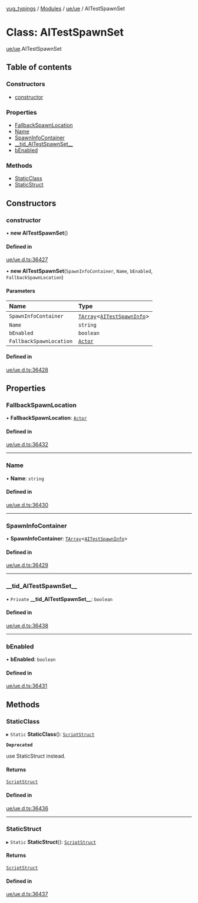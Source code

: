 [yug_typings](../README.md) / [Modules](../modules.md) / [ue/ue](../modules/ue_ue.md) / AITestSpawnSet

# Class: AITestSpawnSet

[ue/ue](../modules/ue_ue.md).AITestSpawnSet

## Table of contents

### Constructors

- [constructor](ue_ue.AITestSpawnSet.md#constructor)

### Properties

- [FallbackSpawnLocation](ue_ue.AITestSpawnSet.md#fallbackspawnlocation)
- [Name](ue_ue.AITestSpawnSet.md#name)
- [SpawnInfoContainer](ue_ue.AITestSpawnSet.md#spawninfocontainer)
- [\_\_tid\_AITestSpawnSet\_\_](ue_ue.AITestSpawnSet.md#__tid_aitestspawnset__)
- [bEnabled](ue_ue.AITestSpawnSet.md#benabled)

### Methods

- [StaticClass](ue_ue.AITestSpawnSet.md#staticclass)
- [StaticStruct](ue_ue.AITestSpawnSet.md#staticstruct)

## Constructors

### constructor

• **new AITestSpawnSet**()

#### Defined in

[ue/ue.d.ts:36427](https://github.com/YugMetaverse/yug_typings/blob/b7d9b19/ue/ue.d.ts#L36427)

• **new AITestSpawnSet**(`SpawnInfoContainer`, `Name`, `bEnabled`, `FallbackSpawnLocation`)

#### Parameters

| Name | Type |
| :------ | :------ |
| `SpawnInfoContainer` | [`TArray`](../interfaces/ue_puerts.TArray.md)<[`AITestSpawnInfo`](ue_ue.AITestSpawnInfo.md)\> |
| `Name` | `string` |
| `bEnabled` | `boolean` |
| `FallbackSpawnLocation` | [`Actor`](ue_ue.Actor.md) |

#### Defined in

[ue/ue.d.ts:36428](https://github.com/YugMetaverse/yug_typings/blob/b7d9b19/ue/ue.d.ts#L36428)

## Properties

### FallbackSpawnLocation

• **FallbackSpawnLocation**: [`Actor`](ue_ue.Actor.md)

#### Defined in

[ue/ue.d.ts:36432](https://github.com/YugMetaverse/yug_typings/blob/b7d9b19/ue/ue.d.ts#L36432)

___

### Name

• **Name**: `string`

#### Defined in

[ue/ue.d.ts:36430](https://github.com/YugMetaverse/yug_typings/blob/b7d9b19/ue/ue.d.ts#L36430)

___

### SpawnInfoContainer

• **SpawnInfoContainer**: [`TArray`](../interfaces/ue_puerts.TArray.md)<[`AITestSpawnInfo`](ue_ue.AITestSpawnInfo.md)\>

#### Defined in

[ue/ue.d.ts:36429](https://github.com/YugMetaverse/yug_typings/blob/b7d9b19/ue/ue.d.ts#L36429)

___

### \_\_tid\_AITestSpawnSet\_\_

• `Private` **\_\_tid\_AITestSpawnSet\_\_**: `boolean`

#### Defined in

[ue/ue.d.ts:36438](https://github.com/YugMetaverse/yug_typings/blob/b7d9b19/ue/ue.d.ts#L36438)

___

### bEnabled

• **bEnabled**: `boolean`

#### Defined in

[ue/ue.d.ts:36431](https://github.com/YugMetaverse/yug_typings/blob/b7d9b19/ue/ue.d.ts#L36431)

## Methods

### StaticClass

▸ `Static` **StaticClass**(): [`ScriptStruct`](ue_ue.ScriptStruct.md)

**`Deprecated`**

use StaticStruct instead.

#### Returns

[`ScriptStruct`](ue_ue.ScriptStruct.md)

#### Defined in

[ue/ue.d.ts:36436](https://github.com/YugMetaverse/yug_typings/blob/b7d9b19/ue/ue.d.ts#L36436)

___

### StaticStruct

▸ `Static` **StaticStruct**(): [`ScriptStruct`](ue_ue.ScriptStruct.md)

#### Returns

[`ScriptStruct`](ue_ue.ScriptStruct.md)

#### Defined in

[ue/ue.d.ts:36437](https://github.com/YugMetaverse/yug_typings/blob/b7d9b19/ue/ue.d.ts#L36437)
